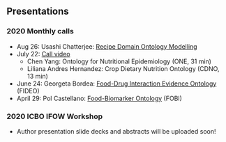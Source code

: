 ## Presentations

### 2020 Monthly calls

* Aug 26: Usashi Chatterjee: [Recipe Domain Ontology Modelling](https://github.com/FoodOntology/joint-food-ontology-wg/blob/master/presentation/IFOW_2020_Chatterjee.ppt?raw=true)
* July 22: [Call video](https://foodon.org/ifow/call_2020_july_22.mp4)
  * Chen Yang: Ontology for Nutritional Epidemiology (ONE, 31 min)
  * Liliana Andres Hernandez: Crop Dietary Nutrition Ontology (CDNO, 13 min)
* June 24: Georgeta Bordea: [Food-Drug Interaction Evidence Ontology](https://github.com/FoodOntology/joint-food-ontology-wg/blob/master/presentation/IFOW_2020_FIDEO.pdf) (FIDEO)
* April 29: Pol Castellano: [Food-Biomarker Ontology](https://foodon.org/ifow/fobi_2020_apr_29.mov) (FOBI) 

### 2020 ICBO IFOW Workshop

* Author presentation slide decks and abstracts will be uploaded soon!
